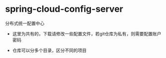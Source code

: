 # spring-cloud-config-server
分布式统一配置中心

* 这里为共有的，下载请修改一些配置文件，若git仓库为私有，则需要配置账户密码

* 仓库可以分多个目录，区分不同的项目
